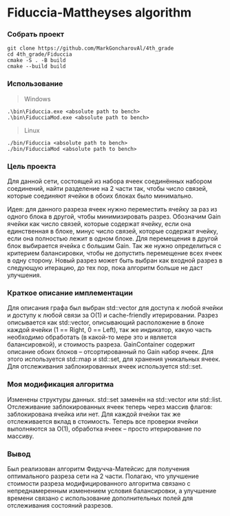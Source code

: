 # Fiduccia-Mattheyses algorithm

### Собрать проект

```
git clone https://github.com/MarkGoncharovAl/4th_grade
cd 4th_grade/Fiduccia
cmake -S . -B build
cmake --build build
```

### Использование

> Windows
```
.\bin\Fiduccia.exe <absolute path to bench>
.\bin\FiducciaMod.exe <absolute path to bench>
```
> Linux
```
./bin/Fiduccia <absolute path to bench>
./bin/FiducciaMod <absolute path to bench>
```

### Цель проекта

Для данной сети, состоящей из набора ячеек соединённых набором соединений, найти разделение на 2 части так, чтобы число связей, которые соединяют ячейки в обоих блоках было минимально.

Идея: для данного разреза ячеек нужно переместить ячейку за раз из одного блока в другой, чтобы минимизировать разрез. Обозначим Gain ячейки как число связей, которые содержат ячейку, если она единственная в блоке, минус число связей, которые содержат ячейку, если она полностью лежит в одном блоке. Для перемещения в другой блок выбирается ячейка с большим Gain. Так же нужно определиться с критерием балансировки, чтобы не допустить перемещение всех ячеек в одну сторону. Новый разрез может быть выбран как входной разрез в следующую итерацию, до тех пор, пока алгоритм больше не даст улучшения.

### Краткое описание имплементации
Для описания графа был выбран std::vector для доступа к любой ячейки и доступу к любой связи за O(1) и cache-friendly итерировании. Разрез описывается как std::vector, описывающий расположение в блоке каждой ячейки (1 == Right, 0 == Left), так же индикатор, какую часть необходимо обработать (в какой-то мере это и является балансировкой), и стоимость разреза. GainContainer содержит описание обоих блоков – отсортированный по Gain набор ячеек. Для этого используется std::map и std::set, для хранения уникальных ячеек. Для отслеживания заблокированных ячеек используется std::set.

### Моя модификация алгоритма
Изменены структуры данных. std::set заменён на std::vector или std::list. Отслеживание заблокированных ячеек теперь через массив флагов: заблокирована ячейка или нет. Для каждой ячейки так же отслеживается вклад в стоимость. Теперь все проверки ячейки выполняются за O(1), обработка ячеек – просто итерирование по массиву.

### Вывод 
Был реализован алгоритм Фидучча-Матейсис для получения оптимального разреза сети на 2 части. Полагаю, что улучшение стоимости разреза модифицированного алгоритма связано с непреднамеренным изменением условия балансировки, а улучшение времени связано с использование дополнительных полей для отслеживания состояний разрезов.